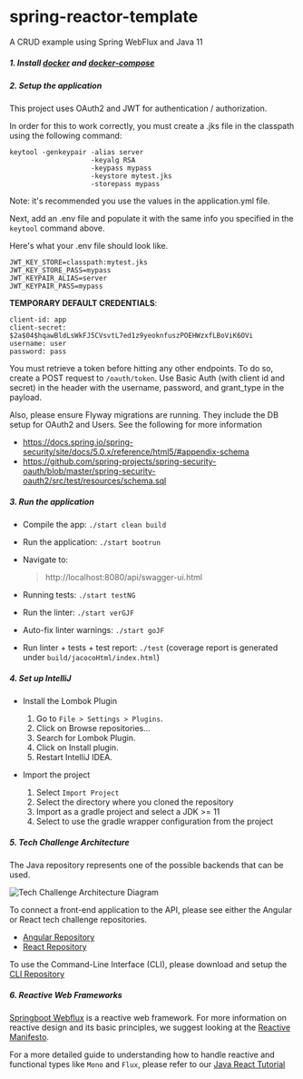 # spring-reactor-template

A CRUD example using Spring WebFlux and Java 11


##### 1. Install [docker](https://docs.docker.com/engine/installation/) and [docker-compose](https://docs.docker.com/compose/install/)


##### 2. Setup the application
This project uses OAuth2 and JWT for authentication / authorization.

In order for this to work correctly, you must create a .jks file in the classpath using the following command:
```
keytool -genkeypair -alias server 
                    -keyalg RSA 
                    -keypass mypass 
                    -keystore mytest.jks 
                    -storepass mypass
```
Note: it's recommended you use the values in the application.yml file. 

Next, add an .env file and populate it with the same info you specified in the `keytool` command above.

Here's what your .env file should look like.

```$xslt
JWT_KEY_STORE=classpath:mytest.jks
JWT_KEY_STORE_PASS=mypass
JWT_KEYPAIR_ALIAS=server
JWT_KEYPAIR_PASS=mypass
```

**TEMPORARY DEFAULT CREDENTIALS**: 
```
client-id: app
client-secret: $2a$04$hqawBldLsWkFJ5CVsvtL7ed1z9yeoknfuszPOEHWzxfLBoViK6OVi
username: user
password: pass
```

You must retrieve a token before hitting any other endpoints. To do so, create a POST request to `/oauth/token`. Use Basic Auth (with client id and secret) in the header with the username, password, and grant_type in the payload.

Also, please ensure Flyway migrations are running. They include the DB setup for OAuth2 and Users. See the following for more information
 
 - https://docs.spring.io/spring-security/site/docs/5.0.x/reference/html5/#appendix-schema
 - https://github.com/spring-projects/spring-security-oauth/blob/master/spring-security-oauth2/src/test/resources/schema.sql


##### 3. Run the application

- Compile the app: `./start clean build`

- Run the application: `./start bootrun`

- Navigate to:
    > http://localhost:8080/api/swagger-ui.html

- Running tests: `./start testNG`

- Run the linter: `./start verGJF`

- Auto-fix linter warnings: `./start goJF`

- Run linter + tests + test report: `./test` (coverage report is generated under `build/jacocoHtml/index.html`)


##### 4. Set up IntelliJ

- Install the Lombok Plugin

    1. Go to `File > Settings > Plugins`.
    2. Click on Browse repositories...
    3. Search for Lombok Plugin.
    4. Click on Install plugin.
    5. Restart IntelliJ IDEA.
    
- Import the project
    1. Select `Import Project`
    2. Select the directory where you cloned the repository
    3. Import as a gradle project and select a JDK >= 11
    4. Select to use the gradle wrapper configuration from the project
    


##### 5. Tech Challenge Architecture

The Java repository represents one of the possible backends that can be used.

![Tech Challenge Architecture Diagram](https://files.slack.com/files-pri/T028RKY0B-FKSCMF525/image.png)

To connect a front-end application to the API, please see either the Angular or React tech challenge repositories.

  -  [Angular Repository](https://github.com/excellaco/tcp-angular)
  - [React Repository]()

To use the Command-Line Interface (CLI), please download and setup the [CLI Repository]()

##### 6.  Reactive Web Frameworks

[Springboot Webflux](https://spring.io/guides/gs/reactive-rest-service/) is a reactive web framework.  For more information on reactive design and its basic principles, we suggest looking at the [Reactive Manifesto](https://www.reactivemanifesto.org/).

For a more detailed guide to understanding how to handle reactive and functional types like `Mono` and `Flux`, please refer to our [Java React Tutorial](https://github.com/excellalabs/reactive-in-java)


